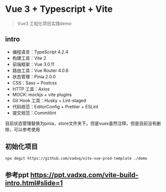 # Vue 3 + Typescript + Vite

> Vue3 工程化项目实践demo

## intro

- 编程语言：TypeScript 4.2.4
- 构建工具：Vite 2
- 前端框架：Vue 3.0.11
- 路由工具：Vue Router 4.0.6
- 状态管理：Pinia 2.0.0
- CSS：Sass + Postcss
- HTTP 工具：Axios
- MOCK: mockjs + vite plugins
- Git Hook 工具：Husky + Lint-staged
- 代码规范：EditorConfig + Prettier + ESLint
- 提交规范：Commitlint

目前状态管理替换为pinia，store文件夹下，但是vuex虽然注释，但是目前没有删除，可以参考使用

## 初始化项目

```bash
npx degit https://github.com/vadxq/vite-vue-prod-template ./demo
```

## 参考ppt https://ppt.vadxq.com/vite-build-intro.html#slide=1
